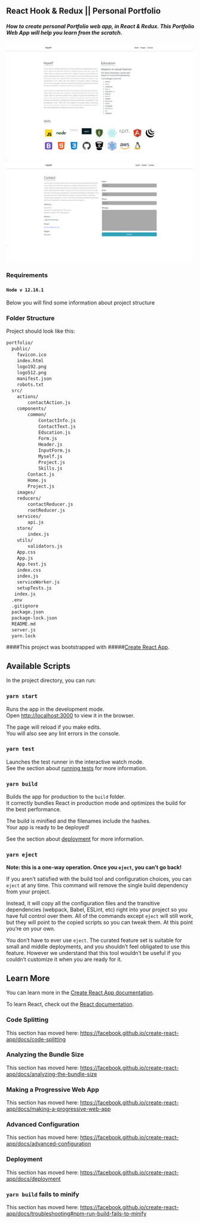## React Hook & Redux || Personal Portfolio
##### How to create personal Portfolio web app, in React & Redux. This Portfolio Web App will help you learn from the scratch.
<img src="./images/portfolio-home.png" width="500">
<img src="./images/portfolio-contact.png" width="500">


### Requirements
#### `Node v 12.16.1`


Below you will find some information about project structure
### Folder Structure

Project should look like this:

```
portfolio/
  public/ 
    favicon.ico
    index.html
    logo192.png
    logo512.png
    manifest.json
    robots.txt
  src/
    actions/ 
        contactAction.js  
    components/ 
        common/
            ContactInfo.js
            ContactText.js
            Education.js
            Form.js
            Header.js
            InputForm.js
            Myself.js
            Project.js
            Skills.js
        Contact.js      
        Home.js      
        Project.js      
    images/   
    reducers/  
        contactReducer.js 
        rootReducer.js 
    services/ 
        api.js  
    store/ 
        index.js  
    utils/
        validators.js   
    App.css
    App.js
    App.test.js
    index.css
    index.js
    serviceWorker.js
    setupTests.js
   index.js
  .env
  .gitignore
  package.json
  package-lock.json
  README.md
  server.js
  yarn.lock
```

####This project was bootstrapped with 
#####[Create React App](https://github.com/facebook/create-react-app).

## Available Scripts

In the project directory, you can run:

### `yarn start`

Runs the app in the development mode.<br />
Open [http://localhost:3000](http://localhost:3000) to view it in the browser.

The page will reload if you make edits.<br />
You will also see any lint errors in the console.

### `yarn test`

Launches the test runner in the interactive watch mode.<br />
See the section about [running tests](https://facebook.github.io/create-react-app/docs/running-tests) for more information.

### `yarn build`

Builds the app for production to the `build` folder.<br />
It correctly bundles React in production mode and optimizes the build for the best performance.

The build is minified and the filenames include the hashes.<br />
Your app is ready to be deployed!

See the section about [deployment](https://facebook.github.io/create-react-app/docs/deployment) for more information.

### `yarn eject`

**Note: this is a one-way operation. Once you `eject`, you can’t go back!**

If you aren’t satisfied with the build tool and configuration choices, you can `eject` at any time. This command will remove the single build dependency from your project.

Instead, it will copy all the configuration files and the transitive dependencies (webpack, Babel, ESLint, etc) right into your project so you have full control over them. All of the commands except `eject` will still work, but they will point to the copied scripts so you can tweak them. At this point you’re on your own.

You don’t have to ever use `eject`. The curated feature set is suitable for small and middle deployments, and you shouldn’t feel obligated to use this feature. However we understand that this tool wouldn’t be useful if you couldn’t customize it when you are ready for it.

## Learn More

You can learn more in the [Create React App documentation](https://facebook.github.io/create-react-app/docs/getting-started).

To learn React, check out the [React documentation](https://reactjs.org/).

### Code Splitting

This section has moved here: https://facebook.github.io/create-react-app/docs/code-splitting

### Analyzing the Bundle Size

This section has moved here: https://facebook.github.io/create-react-app/docs/analyzing-the-bundle-size

### Making a Progressive Web App

This section has moved here: https://facebook.github.io/create-react-app/docs/making-a-progressive-web-app

### Advanced Configuration

This section has moved here: https://facebook.github.io/create-react-app/docs/advanced-configuration

### Deployment

This section has moved here: https://facebook.github.io/create-react-app/docs/deployment

### `yarn build` fails to minify

This section has moved here: https://facebook.github.io/create-react-app/docs/troubleshooting#npm-run-build-fails-to-minify
